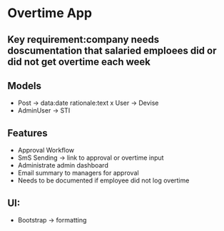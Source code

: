 # Overtime App

## Key requirement:company needs doscumentation that salaried emploees did or did not get overtime each week

## Models
- Post -> data:date rationale:text
x User -> Devise
- AdminUser -> STI

## Features
- Approval Workflow
- SmS Sending -> link to approval or overtime input
- Administrate admin dashboard
- Email summary to managers for approval
- Needs to be documented if employee did not log overtime

## UI:
- Bootstrap -> formatting 